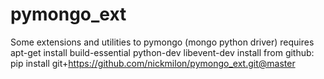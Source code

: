 pymongo_ext
===========

Some extensions and utilities to pymongo (mongo python driver)
requires apt-get install build-essential python-dev libevent-dev
install from github: 
pip install git+https://github.com/nickmilon/pymongo_ext.git@master
